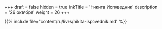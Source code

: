 +++
draft = false
hidden = true
linkTitle = 'Никита Исповедник'
description = '26 октября'
weight = 26
+++

{{% include file="content/ru/lives/nikita-ispovednik.md" %}}
